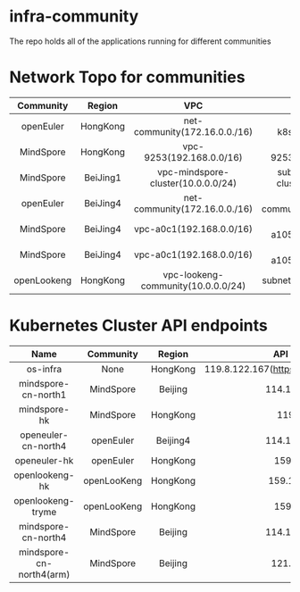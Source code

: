 # infra-community
The repo holds all of the applications running for different communities

# Network Topo for communities

| Community | Region | VPC | Subnet | K8s Cluster | Cluster CIDRs |
| :----:| :----: | :----: | :----: | :----: | :----: |
| openEuler | HongKong | net-community(172.16.0.0./16) | subnet-k8s(172.16.1.0/24) | cce-community | 172.17.0.0/16 |
| MindSpore | HongKong | vpc-9253(192.168.0.0/16) | subnet-9253(192.168.0.0/24) | osinfrastructure | 172.20.0.0/16 |
| MindSpore | BeiJing1 | vpc-mindspore-cluster(10.0.0.0/24) | subnet-mindspore-cluster(10.0.0.0/24) | mindspore-cluster | 172.16.0.0/16 |
| openEuler | BeiJing4 | net-community(172.16.0.0./16) | subnet-community(172.16.1.0/24) | openeuler-community | 172.17.0.0/16 |
| MindSpore | BeiJing4 | vpc-a0c1(192.168.0.0/16) | subnet-a105(192.168.0.0/24) | mindspore-x86-slaves | 172.16.0.0/16 |
| MindSpore | BeiJing4 | vpc-a0c1(192.168.0.0/16) | subnet-a105(192.168.0.0/24) | mindspore-arm-slaves | 172.16.0.0/16 |
| openLookeng | HongKong | vpc-lookeng-community(10.0.0.0/24) | subnet-4273(10.0.0.0/24) | cce-openlookeng | 172.21.0.0/16 |
# Kubernetes Cluster API endpoints
| Name | Community | Region | API endpoints |
| :---:| :----: | :----: | :----: |
| os-infra | None | HongKong | 119.8.122.167(https://kubernetes.default.svc) |
| mindspore-cn-north1 | MindSpore | Beijing | 114.115.223.130 |
| mindspore-hk | MindSpore | HongKong | 119.8.45.34 |
| openeuler-cn-north4 | openEuler | Beijing4 | 114.116.226.125|
| openeuler-hk | openEuler | HongKong | 159.138.41.5 |
| openlookeng-hk | openLooKeng | HongKong | 159.138.57.217 |
| openlookeng-tryme | openLooKeng | HongKong | 159.138.3.92 |
| mindspore-cn-north4 | MindSpore | Beijing | 114.116.199.235 |
| mindspore-cn-north4(arm) | MindSpore | Beijing | 121.36.22.144 |
